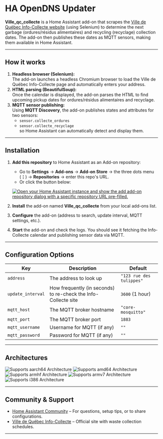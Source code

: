 # HA OpenDNS Updater

**Ville_qc_collecte** is a Home Assistant add-on that scrapes the [Ville de Québec Info-Collecte website](https://www.ville.quebec.qc.ca/services/info-collecte/) (using Selenium) to determine the next garbage (ordures/résidus alimentaires) and recycling (recyclage) collection dates. The add-on then publishes these dates as MQTT sensors, making them available in Home Assistant.

---

## How it works

1. **Headless browser (Selenium):**  
   The add-on launches a headless Chromium browser to load the Ville de Québec Info-Collecte page and automatically enters your address.
2. **HTML parsing (BeautifulSoup):**  
   Once the calendar is displayed, the add-on parses the HTML to find upcoming pickup dates for ordures/résidus alimentaires and recyclage.
3. **MQTT sensor publishing:**  
   Using **MQTT Discovery**, the add-on publishes states and attributes for two sensors: 
   - `sensor.collecte_ordures`  
   - `sensor.collecte_recyclage`  
   so Home Assistant can automatically detect and display them.

---

## Installation

1. **Add this repository** to Home Assistant as an Add-on repository:  
   - Go to **Settings** → **Add-ons** → **Add-on Store** → the three dots menu (**⋮**) → **Repositories** → enter this repo's URL.  
   - Or click the button below:

   [![Open your Home Assistant instance and show the add add-on repository dialog with a specific repository URL pre-filled.](https://my.home-assistant.io/badges/supervisor_add_addon_repository.svg)](https://my.home-assistant.io/redirect/supervisor_add_addon_repository/?repository_url=https%3A%2F%2Fgithub.com%2Fhome-assistant%2Faddons-example)
2. **Install** the add-on named **Ville_qc_collecte** from your local add-ons list.
3. **Configure** the add-on (address to search, update interval, MQTT settings, etc.).
4. **Start** the add-on and check the logs. You should see it fetching the Info-Collecte calendar and publishing sensor data via MQTT.

---

## Configuration Options

| Key              | Description                                                    | Default                    |
|------------------|----------------------------------------------------------------|----------------------------|
| `address`        | The address to look up                                        | `"123 rue des tulippes"` |
| `update_interval`| How frequently (in seconds) to re-check the Info-Collecte site | `3600` (1 hour)            |
| `mqtt_host`      | The MQTT broker hostname                                      | `"core-mosquitto"`         |
| `mqtt_port`      | The MQTT broker port                                          | `1883`                     |
| `mqtt_username`  | Username for MQTT (if any)                                    | `""`                       |
| `mqtt_password`  | Password for MQTT (if any)                                    | `""`                       |

---

## Architectures

![Supports aarch64 Architecture][aarch64-shield]
![Supports amd64 Architecture][amd64-shield]
![Supports armhf Architecture][armhf-shield]
![Supports armv7 Architecture][armv7-shield]
![Supports i386 Architecture][i386-shield]

---

## Community & Support

- [Home Assistant Community](https://community.home-assistant.io/) – For questions, setup tips, or to share configurations.
- [Ville de Québec Info-Collecte](https://www.ville.quebec.qc.ca/services/info-collecte/) – Official site with waste collection schedules.

---

<!--
Notes for developers or advanced instructions can remain hidden here as comments if desired.
-->

[aarch64-shield]: https://img.shields.io/badge/aarch64-yes-green.svg
[amd64-shield]: https://img.shields.io/badge/amd64-yes-green.svg
[armhf-shield]: https://img.shields.io/badge/armhf-yes-green.svg
[armv7-shield]: https://img.shields.io/badge/armv7-yes-green.svg
[i386-shield]: https://img.shields.io/badge/i386-yes-green.svg
